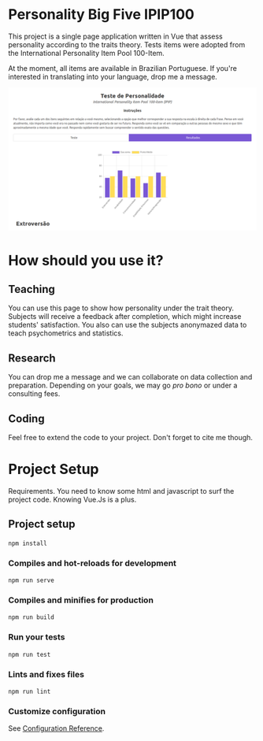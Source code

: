 # Personality Big Five IPIP100

This project is a single page application written in Vue that assess personality according to the traits theory. Tests items were adopted from the International Personality Item Pool 100-Item. 

At the moment, all items are available in Brazilian Portuguese. If you're interested in translating into your language, drop me a message.


![Personality](https://github.com/henriquepgomide/personality-big-five-ipip100/raw/master/src/assets/app-screenshot.png)


# How should you use it?

## Teaching
You can use this page to show how personality under the trait theory. Subjects will receive a feedback after completion, which might increase students' satisfaction. You also can use the subjects anonymazed data to teach psychometrics and statistics.

## Research
You can drop me a message and we can collaborate on data collection and preparation. Depending on your goals, we may go <i>pro bono</i> or under a consulting fees. 

## Coding 
Feel free to extend the code to your project. Don't forget to cite me though.


# Project Setup
Requirements. You need to know some html and javascript to surf the project code. Knowing Vue.Js is a plus.

## Project setup
```
npm install
```

### Compiles and hot-reloads for development
```
npm run serve
```

### Compiles and minifies for production
```
npm run build
```

### Run your tests
```
npm run test
```

### Lints and fixes files
```
npm run lint
```

### Customize configuration
See [Configuration Reference](https://cli.vuejs.org/config/).
